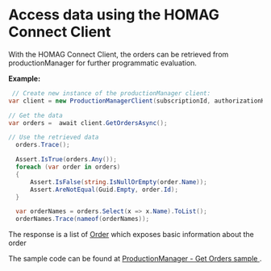 # Access data using the HOMAG Connect Client

With the HOMAG Connect Client, the orders can be retrieved from productionManager for further programmatic evaluation.

<strong>Example:</strong>

```c#
 // Create new instance of the productionManager client:
var client = new ProductionManagerClient(subscriptionId, authorizationKey);

// Get the data
var orders =  await client.GetOrdersAsync();

// Use the retrieved data
  orders.Trace();

  Assert.IsTrue(orders.Any());
  foreach (var order in orders)
  {
      Assert.IsFalse(string.IsNullOrEmpty(order.Name));
      Assert.AreNotEqual(Guid.Empty, order.Id);
  }

  var orderNames = orders.Select(x => x.Name).ToList();
  orderNames.Trace(nameof(orderNames));
``` 

The response is a list of [Order](../../../Contracts/Import/Order.cs) which exposes basic information about the order

The sample code can be found at [ProductionManager - Get Orders sample ](GetOrdersSamples.cs).
